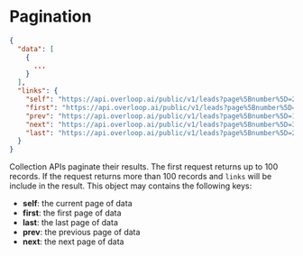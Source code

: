 # Pagination

```json
{
  "data": [
    {
      ...
    }
  ],
  "links": {
    "self": "https://api.overloop.ai/public/v1/leads?page%5Bnumber%5D=2&page%5Bsize%5D=1",
    "first": "https://api.overloop.ai/public/v1/leads?page%5Bnumber%5D=1&page%5Bsize%5D=1",
    "prev": "https://api.overloop.ai/public/v1/leads?page%5Bnumber%5D=1&page%5Bsize%5D=1",
    "next": "https://api.overloop.ai/public/v1/leads?page%5Bnumber%5D=3&page%5Bsize%5D=1",
    "last": "https://api.overloop.ai/public/v1/leads?page%5Bnumber%5D=2203&page%5Bsize%5D=1"
  }
}
```

Collection APIs paginate their results. The first request returns up to 100 records. If the request returns more than 100 records and `links` will be include in the result. This object may contains the following keys:

* **self**: the current page of data
* **first**: the first page of data
* **last**: the last page of data
* **prev**: the previous page of data
* **next**: the next page of data
